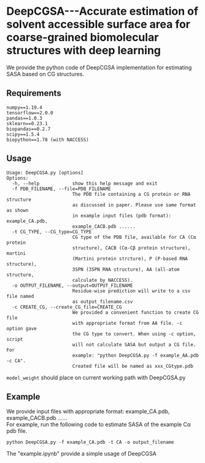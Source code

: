 # DeepCGSA---Accurate estimation of solvent accessible surface area for coarse-grained biomolecular structures with deep learning
We provide the python code of DeepCGSA implementation for estimating SASA based on CG structures.
## Requirements
```
numpy==1.19.4  
tensorflow==2.0.0  
pandas==1.0.3  
sklearn==0.23.1  
biopandas==0.2.7  
scipy==1.5.4  
biopython==1.78 (with NACCESS)
```
## Usage
```
Usage: DeepCGSA.py [options]
Options:
  -h, --help            show this help message and exit
  -f PDB_FILENAME, --file=PDB_FILENAME
                        The PDB file containing a CG protein or RNA structure
                        as discussed in paper. Please use same format as shown
                        in example input files (pdb format): example_CA.pdb,
                        example_CACB.pdb ......
  -t CG_TYPE, --CG_type=CG_TYPE
                        CG type of the PDB file, available for CA (Cα protein
                        structure), CACB (Cα-Cβ protein structure), martini
                        (Martini protein strcture), P (P-based RNA structure),
                        3SPN (3SPN RNA structure), AA (all-atom structure,
                        calculate by NACCESS). 
  -o OUTPUT_FILENAME, --output=OUTPUT_FILENAME
                        Residue-wise prediction will write to a csv file named
                        as output_filename.csv
  -c CREATE_CG, --create_CG_file=CREATE_CG
                        We provided a convenient function to create CG file
                        with appropriate format from AA file. -c option gave
                        the CG type to convert. When using -c option, script
                        will not calculate SASA but output a CG file. For
                        example: "python DeepCGSA.py -f example_AA.pdb -c CA".
                        Created file will be named as xxx_CGtype.pdb
```
`model_weight` should place on current working path with DeepCGSA.py
## Example
We provide input files with appropriate format: example_CA.pdb, example_CACB.pdb ......   
For example, run the following code to estimate SASA of the example Cα pdb file.
```
python DeepCGSA.py -f example_CA.pdb -t CA -o output_filename
```
The "example.ipynb" provide a simple usage of DeepCGSA





